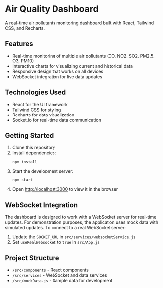 # Air Quality Dashboard

A real-time air pollutants monitoring dashboard built with React, Tailwind CSS, and Recharts.

## Features

- Real-time monitoring of multiple air pollutants (CO, NO2, SO2, PM2.5, O3, PM10)
- Interactive charts for visualizing current and historical data
- Responsive design that works on all devices
- WebSocket integration for live data updates

## Technologies Used

- React for the UI framework
- Tailwind CSS for styling
- Recharts for data visualization
- Socket.io for real-time data communication

## Getting Started

1. Clone this repository
2. Install dependencies:
   ```
   npm install
   ```
3. Start the development server:
   ```
   npm start
   ```
4. Open [http://localhost:3000](http://localhost:3000) to view it in the browser

## WebSocket Integration

The dashboard is designed to work with a WebSocket server for real-time updates. For demonstration purposes, the application uses mock data with simulated updates. To connect to a real WebSocket server:

1. Update the `SOCKET_URL` in `src/services/websocketService.js`
2. Set `useRealWebsocket` to `true` in `src/App.js`

## Project Structure

- `/src/components` - React components
- `/src/services` - WebSocket and data services
- `/src/mockData.js` - Sample data for development

